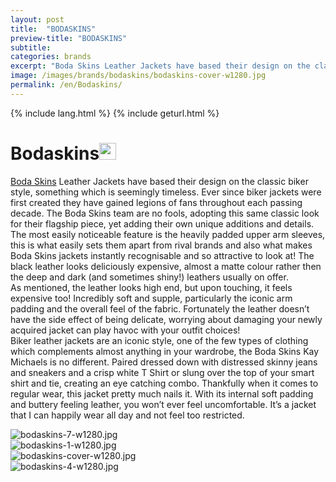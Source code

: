 ```yaml
---
layout: post
title:  "BODASKINS"
preview-title: "BODASKINS"
subtitle:
categories: brands
excerpt: "Boda Skins Leather Jackets have based their design on the classic biker style, something which is seemingly timeless" 
image: /images/brands/bodaskins/bodaskins-cover-w1280.jpg
permalink: /en/Bodaskins/
---
```

{% include lang.html %}
{% include geturl.html %}
<div class="dark-grey-bg">
    <div class="container">
        <div class="row">
            <div class="col section ft-white ft-300">
                <h1 class="white-color">Bodaskins<img class="space" src="{{ '/assets/images/aquarius.png' | prepend: SourceUrl }}" width="27"></h1>
                <p><a class="red ft-400" href="https://instagram.com/bodaskins?utm_source=ig_profile_share&igshid=l90t2usf4hgu/" target="_blank">Boda Skins</a> Leather Jackets have based their design on the classic biker style, something which is seemingly timeless. Ever since biker jackets were first created they have gained legions of fans throughout each passing decade. The Boda Skins team are no fools, adopting this same classic look for their flagship piece, yet adding their own unique additions and details. The most easily noticeable feature is the heavily padded upper arm sleeves, this is what easily sets them apart from rival brands and also what makes Boda Skins jackets instantly recognisable and so attractive to look at! The black leather looks deliciously expensive, almost a matte colour rather then the deep and dark (and sometimes shiny!) leathers usually on offer.<br>
                As mentioned, the leather looks high end, but upon touching, it feels expensive too! Incredibly soft and supple, particularly the iconic arm padding and the overall feel of the fabric. Fortunately the leather doesn’t have the side effect of being delicate, worrying about damaging your newly acquired jacket can play havoc with your outfit choices!<br>
                Biker leather jackets are an iconic style, one of the few types of clothing which complements almost anything in your wardrobe, the Boda Skins Kay Michaels is no different. Paired dressed down with distressed skinny jeans and sneakers and a crisp white T Shirt or slung over the top of your smart shirt and tie, creating an eye catching combo. Thankfully when it comes to regular wear, this jacket pretty much nails it. With its internal soft padding and buttery feeling leather, you won’t ever feel uncomfortable. It’s a jacket that I can happily wear all day and not feel too restricted.<br></p>  
            </div>
        </div>
    </div>
    <div class="post-gallery">
        <div class="container">
            <div class="row">
                <div class="col">
                    <img src="{{ '/images/brands/bodaskins/bodaskins-7-w1280.jpg' | prepend: SourceUrl }}" alt="bodaskins-7-w1280.jpg">
                </div>
            </div>
            <div class="row">
                <div class="col-md-6">
                    <img src="{{ '/images/brands/bodaskins/bodaskins-1-w1280.jpg' | prepend: SourceUrl }}" alt="bodaskins-1-w1280.jpg">
                </div>
                <div class="col-md-6">
                    <img src="{{ '/images/brands/bodaskins/bodaskins-cover-w1280.jpg' | prepend: SourceUrl }}" alt="bodaskins-cover-w1280.jpg">
                </div>
            </div>
            <div class="row">
                <div class="col">
                    <img src="{{ '/images/brands/bodaskins/bodaskins-4-w1280.jpg' | prepend: SourceUrl }}" alt="bodaskins-4-w1280.jpg">
                </div>
            </div>
        </div>
    </div>
</div>